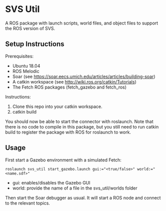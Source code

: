 # SVS Util

A ROS package with launch scripts, world files, and object files to support
the ROS version of SVS.

## Setup Instructions

Prerequisites:

*  Ubuntu 18.04
*  ROS Melodic
*  Soar (see https://soar.eecs.umich.edu/articles/articles/building-soar)
*  A catkin workspace (see http://wiki.ros.org/catkin/Tutorials)
*  The Fetch ROS packages (fetch_gazebo and fetch_ros)

Instructions:

1. Clone this repo into your catkin workspace.
2. catkin build

You should now be able to start the connector with roslaunch.
Note that there is no code to compile in this package, but you still need to
run catkin build to register the package with ROS for roslaunch to work.

## Usage

First start a Gazebo environment with a simulated Fetch:

```
roslaunch svs_util start_gazebo.launch gui:="<true/false>" world:="<name.sdf>"
```

* gui: enables/disables the Gazebo GUI
* world: provide the name of a file in the svs_util/worlds folder

Then start the Soar debugger as usual. It will start a ROS node and connect to
the relevant topics.